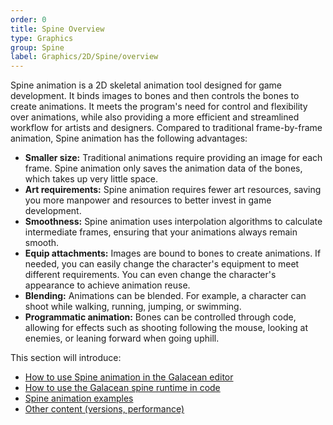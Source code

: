 ```yaml
---
order: 0
title: Spine Overview
type: Graphics
group: Spine
label: Graphics/2D/Spine/overview
---
```


Spine animation is a 2D skeletal animation tool designed for game development. It binds images to bones and then controls the bones to create animations. It meets the program's need for control and flexibility over animations, while also providing a more efficient and streamlined workflow for artists and designers.
Compared to traditional frame-by-frame animation, Spine animation has the following advantages:

- **Smaller size:** Traditional animations require providing an image for each frame. Spine animation only saves the animation data of the bones, which takes up very little space.
- **Art requirements:** Spine animation requires fewer art resources, saving you more manpower and resources to better invest in game development.
- **Smoothness:** Spine animation uses interpolation algorithms to calculate intermediate frames, ensuring that your animations always remain smooth.
- **Equip attachments:** Images are bound to bones to create animations. If needed, you can easily change the character's equipment to meet different requirements. You can even change the character's appearance to achieve animation reuse.
- **Blending:** Animations can be blended. For example, a character can shoot while walking, running, jumping, or swimming.
- **Programmatic animation:** Bones can be controlled through code, allowing for effects such as shooting following the mouse, looking at enemies, or leaning forward when going uphill.

This section will introduce:
- [How to use Spine animation in the Galacean editor](/en/docs/graphics/2D/spine/editor)
- [How to use the Galacean spine runtime in code](/en/docs/graphics/2D/spine/runtime)
- [Spine animation examples](/en/docs/graphics/2D/spine/example)
- [Other content (versions, performance)](/en/docs/graphics/2D/spine/other)
